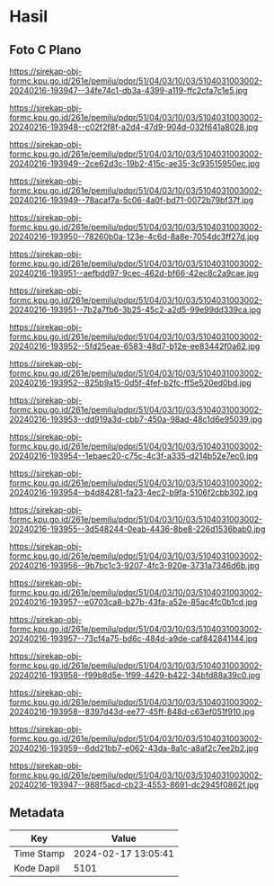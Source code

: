 # Hasil

## Foto C Plano

https://sirekap-obj-formc.kpu.go.id/261e/pemilu/pdpr/51/04/03/10/03/5104031003002-20240216-193947--34fe74c1-db3a-4399-a119-ffc2cfa7c1e5.jpg

https://sirekap-obj-formc.kpu.go.id/261e/pemilu/pdpr/51/04/03/10/03/5104031003002-20240216-193948--c02f2f8f-a2d4-47d9-904d-032f641a8028.jpg

https://sirekap-obj-formc.kpu.go.id/261e/pemilu/pdpr/51/04/03/10/03/5104031003002-20240216-193949--2ce62d3c-19b2-415c-ae35-3c93515950ec.jpg

https://sirekap-obj-formc.kpu.go.id/261e/pemilu/pdpr/51/04/03/10/03/5104031003002-20240216-193949--78acaf7a-5c06-4a0f-bd71-0072b79bf37f.jpg

https://sirekap-obj-formc.kpu.go.id/261e/pemilu/pdpr/51/04/03/10/03/5104031003002-20240216-193950--78260b0a-123e-4c6d-8a8e-7054dc3ff27d.jpg

https://sirekap-obj-formc.kpu.go.id/261e/pemilu/pdpr/51/04/03/10/03/5104031003002-20240216-193951--aefbdd97-9cec-462d-bf66-42ec8c2a9cae.jpg

https://sirekap-obj-formc.kpu.go.id/261e/pemilu/pdpr/51/04/03/10/03/5104031003002-20240216-193951--7b2a7fb6-3b25-45c2-a2d5-99e99dd339ca.jpg

https://sirekap-obj-formc.kpu.go.id/261e/pemilu/pdpr/51/04/03/10/03/5104031003002-20240216-193952--5fd25eae-6583-48d7-b12e-ee83442f0a62.jpg

https://sirekap-obj-formc.kpu.go.id/261e/pemilu/pdpr/51/04/03/10/03/5104031003002-20240216-193952--825b9a15-0d5f-4fef-b2fc-ff5e520ed0bd.jpg

https://sirekap-obj-formc.kpu.go.id/261e/pemilu/pdpr/51/04/03/10/03/5104031003002-20240216-193953--dd919a3d-cbb7-450a-98ad-48c1d6e95039.jpg

https://sirekap-obj-formc.kpu.go.id/261e/pemilu/pdpr/51/04/03/10/03/5104031003002-20240216-193954--1ebaec20-c75c-4c3f-a335-d214b52e7ec0.jpg

https://sirekap-obj-formc.kpu.go.id/261e/pemilu/pdpr/51/04/03/10/03/5104031003002-20240216-193954--b4d84281-fa23-4ec2-b9fa-5106f2cbb302.jpg

https://sirekap-obj-formc.kpu.go.id/261e/pemilu/pdpr/51/04/03/10/03/5104031003002-20240216-193955--3d548244-0eab-4436-8be8-226d1536bab0.jpg

https://sirekap-obj-formc.kpu.go.id/261e/pemilu/pdpr/51/04/03/10/03/5104031003002-20240216-193956--9b7bc1c3-9207-4fc3-920e-3731a7346d6b.jpg

https://sirekap-obj-formc.kpu.go.id/261e/pemilu/pdpr/51/04/03/10/03/5104031003002-20240216-193957--e0703ca8-b27b-43fa-a52e-85ac4fc0b1cd.jpg

https://sirekap-obj-formc.kpu.go.id/261e/pemilu/pdpr/51/04/03/10/03/5104031003002-20240216-193957--73cf4a75-bd6c-484d-a9de-caf842841144.jpg

https://sirekap-obj-formc.kpu.go.id/261e/pemilu/pdpr/51/04/03/10/03/5104031003002-20240216-193958--f99b8d5e-1f99-4429-b422-34bfd88a39c0.jpg

https://sirekap-obj-formc.kpu.go.id/261e/pemilu/pdpr/51/04/03/10/03/5104031003002-20240216-193958--8397d43d-ee77-45ff-848d-c63ef051f910.jpg

https://sirekap-obj-formc.kpu.go.id/261e/pemilu/pdpr/51/04/03/10/03/5104031003002-20240216-193959--6dd21bb7-e062-43da-8a1c-a8af2c7ee2b2.jpg

https://sirekap-obj-formc.kpu.go.id/261e/pemilu/pdpr/51/04/03/10/03/5104031003002-20240216-193947--988f5acd-cb23-4553-8691-dc2945f0862f.jpg


## Metadata

| Key        | Value               |
| ---------- | ------------------- |
| Time Stamp | 2024-02-17 13:05:41 |
| Kode Dapil | 5101                |



